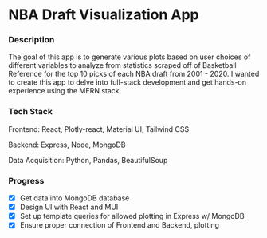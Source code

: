# NBA Draft Visualization App

### Description

The goal of this app is to generate various plots based on user choices of different variables to analyze from statistics scraped off of Basketball Reference for the top 10 picks of each NBA draft from 2001 - 2020. I wanted to create this app to delve into full-stack development and get hands-on experience using the MERN stack.

### Tech Stack

Frontend: React, Plotly-react, Material UI, Tailwind CSS

Backend: Express, Node, MongoDB

Data Acquisition: Python, Pandas, BeautifulSoup

### Progress

- [x] Get data into MongoDB database
- [x] Design UI with React and MUI
- [x] Set up template queries for allowed plotting in Express w/ MongoDB
- [x] Ensure proper connection of Frontend and Backend, plotting
